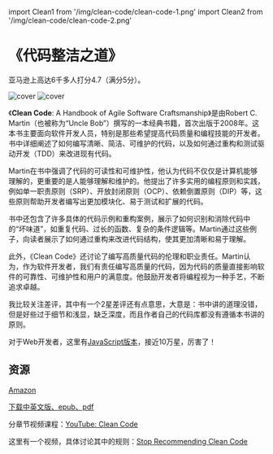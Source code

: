 
import Clean1 from '/img/clean-code/clean-code-1.png'
import Clean2 from '/img/clean-code/clean-code-2.png'

# 《代码整洁之道》

亚马逊上高达6千多人打分4.7（满分5分）。

<img src={Clean1} alt="cover" style={{width:300}} />
<img src={Clean2} alt="cover" style={{width:400}} />


《**Clean Code**: A Handbook of Agile Software Craftsmanship》是由Robert C. Martin（也被称为“Uncle Bob”）撰写的一本经典书籍，首次出版于2008年。这本书主要面向软件开发人员，特别是那些希望提高代码质量和编程技能的开发者。书中详细阐述了如何编写清晰、简洁、可维护的代码，以及如何通过重构和测试驱动开发（TDD）来改进现有代码。

Martin在书中强调了代码的可读性和可维护性，他认为代码不仅仅是计算机能够理解的，更重要的是人能够理解和维护的。他提出了许多实用的编程原则和实践，例如单一职责原则（SRP）、开放封闭原则（OCP）、依赖倒置原则（DIP）等，这些原则帮助开发者编写出更加模块化、易于测试和扩展的代码。

书中还包含了许多具体的代码示例和重构案例，展示了如何识别和消除代码中的“坏味道”，如重复代码、过长的函数、复杂的条件逻辑等。Martin通过这些例子，向读者展示了如何通过重构来改进代码结构，使其更加清晰和易于理解。

此外，《Clean Code》还讨论了编写高质量代码的伦理和职业责任。Martin认为，作为软件开发者，我们有责任编写高质量的代码，因为代码的质量直接影响软件的可靠性、可维护性和用户的满意度。他鼓励开发者将编程视为一种手艺，不断追求卓越。

我比较关注差评，其中有一个2星差评还有点意思，大意是：书中讲的道理没错，但是好些过于细节和浅显，缺乏深度，而且作者自己的代码库都没有遵循本书讲的原则。

对于Web开发者，这里有[JavaScript版本](https://github.com/ryanmcdermott/clean-code-javascript)，接近10万星，厉害了！


## 资源

[Amazon](https://www.amazon.com/Clean-Code-Handbook-Software-Craftsmanship/dp/0132350882)

[下载中英文版、epub、pdf](https://github.com/packdir/books/tree/master/Clean.Code)

分章节视频课程：[YouTube: Clean Code](https://www.youtube.com/playlist?list=PL-uROEx3vAxg-yricXrDaOK9xzHGGQk1u)

这里有一个视频，具体讨论其中的规则：[Stop Recommending Clean Code](https://www.youtube.com/watch?v=IqHaGd9J42s)





